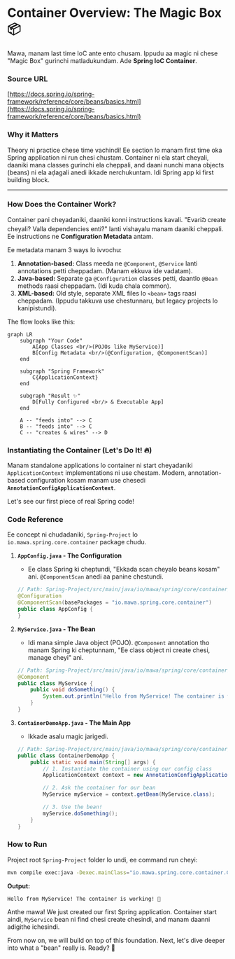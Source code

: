 # Container Overview: The Magic Box 📦

Mawa, manam last time IoC ante ento chusam. Ippudu aa magic ni chese "Magic Box" gurinchi matladukundam. Ade **Spring IoC Container**.

### Source URL
[https://docs.spring.io/spring-framework/reference/core/beans/basics.html](https://docs.spring.io/spring-framework/reference/core/beans/basics.html)

### Why it Matters
Theory ni practice chese time vachindi! Ee section lo manam first time oka Spring application ni run chesi chustam. Container ni ela start cheyali, daaniki mana classes gurinchi ela cheppali, and daani nunchi mana objects (beans) ni ela aḍagali anedi ikkade nerchukuntam. Idi Spring app ki first building block.

---

### How Does the Container Work?
Container pani cheyadaniki, daaniki konni instructions kavali. "Evariని create cheyali? Valla dependencies enti?" lanti vishayalu manam daaniki cheppali. Ee instructions ne **Configuration Metadata** antam.

Ee metadata manam 3 ways lo ivvochu:
1.  **Annotation-based:** Class meeda ne `@Component`, `@Service` lanti annotations petti cheppadam. (Manam ekkuva ide vadatam).
2.  **Java-based:** Separate ga `@Configuration` classes petti, daantlo `@Bean` methods raasi cheppadam. (Idi kuda chala common).
3.  **XML-based:** Old style, separate XML files lo `<bean>` tags raasi cheppadam. (Ippudu takkuva use chestunnaru, but legacy projects lo kanipistundi).

The flow looks like this:
```mermaid
graph LR
    subgraph "Your Code"
        A[App Classes <br/>(POJOs like MyService)]
        B[Config Metadata <br/>(@Configuration, @ComponentScan)]
    end

    subgraph "Spring Framework"
        C{ApplicationContext}
    end

    subgraph "Result ✨"
        D[Fully Configured <br/> & Executable App]
    end

    A -- "feeds into" --> C
    B -- "feeds into" --> C
    C -- "creates & wires" --> D
```

### Instantiating the Container (Let's Do It! 🔥)
Manam standalone applications lo container ni start cheyadaniki `ApplicationContext` implementations ni use chestam. Modern, annotation-based configuration kosam manam use chesedi **`AnnotationConfigApplicationContext`**.

Let's see our first piece of real Spring code!

### Code Reference
Ee concept ni chudadaniki, `Spring-Project` lo `io.mawa.spring.core.container` package chudu.

1.  **`AppConfig.java` - The Configuration**
    - Ee class Spring ki cheptundi, "Ekkada scan cheyalo beans kosam" ani. `@ComponentScan` anedi aa panine chestundi.
    ```java
    // Path: Spring-Project/src/main/java/io/mawa/spring/core/container/AppConfig.java
    @Configuration
    @ComponentScan(basePackages = "io.mawa.spring.core.container")
    public class AppConfig {
    }
    ```

2.  **`MyService.java` - The Bean**
    - Idi mana simple Java object (POJO). `@Component` annotation tho manam Spring ki cheptunnam, "Ee class object ni create chesi, manage cheyi" ani.
    ```java
    // Path: Spring-Project/src/main/java/io/mawa/spring/core/container/MyService.java
    @Component
    public class MyService {
        public void doSomething() {
            System.out.println("Hello from MyService! The container is working! 🎉");
        }
    }
    ```

3.  **`ContainerDemoApp.java` - The Main App**
    - Ikkade asalu magic jarigedi.
    ```java
    // Path: Spring-Project/src/main/java/io/mawa/spring/core/container/ContainerDemoApp.java
    public class ContainerDemoApp {
        public static void main(String[] args) {
            // 1. Instantiate the container using our config class
            ApplicationContext context = new AnnotationConfigApplicationContext(AppConfig.class);

            // 2. Ask the container for our bean
            MyService myService = context.getBean(MyService.class);

            // 3. Use the bean!
            myService.doSomething();
        }
    }
    ```

### How to Run
Project root `Spring-Project` folder lo undi, ee command run cheyi:
```bash
mvn compile exec:java -Dexec.mainClass="io.mawa.spring.core.container.ContainerDemoApp"
```
**Output:**
```
Hello from MyService! The container is working! 🎉
```

Anthe mawa! We just created our first Spring application. Container start aindi, `MyService` bean ni find chesi create chesindi, and manam daanni adigithe ichesindi.

From now on, we will build on top of this foundation. Next, let's dive deeper into what a "bean" really is. Ready? 💪
